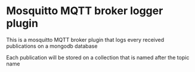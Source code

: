 # Mosquitto MQTT broker logger plugin
This is a mosquitto MQTT broker plugin that logs every received publications on a mongodb database

Each publication will be stored on a collection that is named after the topic name
